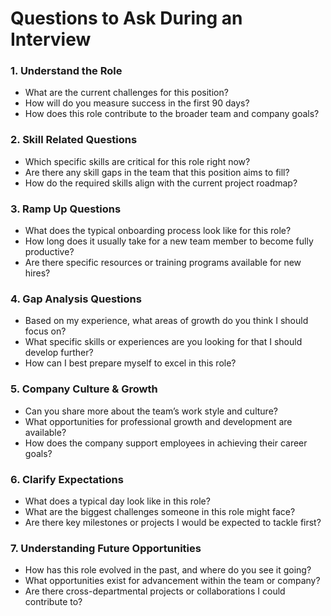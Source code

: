 # Questions to Ask During an Interview

### 1. **Understand the Role**
   - What are the current challenges for this position?  
   - How will do you measure success in the first 90 days?  
   - How does this role contribute to the broader team and company goals?  

### 2. **Skill Related Questions**
   - Which specific skills are critical for this role right now?  
   - Are there any skill gaps in the team that this position aims to fill?  
   - How do the required skills align with the current project roadmap?  

### 3. **Ramp Up Questions**
   - What does the typical onboarding process look like for this role?  
   - How long does it usually take for a new team member to become fully productive?  
   - Are there specific resources or training programs available for new hires?  

### 4. **Gap Analysis Questions**
   - Based on my experience, what areas of growth do you think I should focus on?  
   - What specific skills or experiences are you looking for that I should develop further?  
   - How can I best prepare myself to excel in this role?  

### 5. **Company Culture & Growth**
   - Can you share more about the team’s work style and culture?  
   - What opportunities for professional growth and development are available?  
   - How does the company support employees in achieving their career goals?  

### 6. **Clarify Expectations**
   - What does a typical day look like in this role?  
   - What are the biggest challenges someone in this role might face?  
   - Are there key milestones or projects I would be expected to tackle first?  

### 7. **Understanding Future Opportunities**
   - How has this role evolved in the past, and where do you see it going?  
   - What opportunities exist for advancement within the team or company?  
   - Are there cross-departmental projects or collaborations I could contribute to?  

